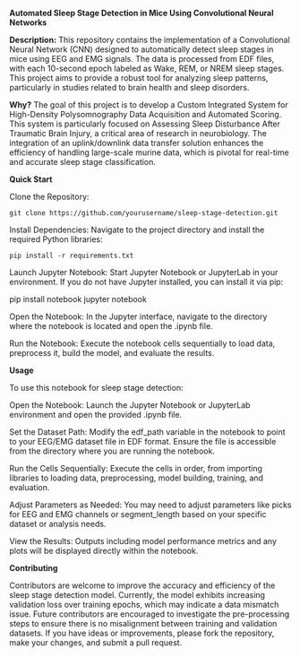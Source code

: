 **Automated Sleep Stage Detection in Mice Using Convolutional Neural Networks**

**Description:**
This repository contains the implementation of a Convolutional Neural Network (CNN) designed to automatically detect sleep stages in mice using EEG and EMG signals. The data is processed from EDF files, with each 10-second epoch labeled as Wake, REM, or NREM sleep stages. This project aims to provide a robust tool for analyzing sleep patterns, particularly in studies related to brain health and sleep disorders.

**Why?**
The goal of this project is to develop a Custom Integrated System for High-Density Polysomnography Data Acquisition and Automated Scoring. This system is particularly focused on Assessing Sleep Disturbance After Traumatic Brain Injury, a critical area of research in neurobiology. The integration of an uplink/downlink data transfer solution enhances the efficiency of handling large-scale murine data, which is pivotal for real-time and accurate sleep stage classification.

**Quick Start**

Clone the Repository:

    git clone https://github.com/yourusername/sleep-stage-detection.git

Install Dependencies: Navigate to the project directory and install the required Python libraries:
    
    pip install -r requirements.txt

Launch Jupyter Notebook: Start Jupyter Notebook or JupyterLab in your environment. If you do not have Jupyter installed, you can install it via pip:

pip install notebook
jupyter notebook

Open the Notebook: In the Jupyter interface, navigate to the directory where the notebook is located and open the .ipynb file.

Run the Notebook: Execute the notebook cells sequentially to load data, preprocess it, build the model, and evaluate the results.

**Usage**

To use this notebook for sleep stage detection:

Open the Notebook: Launch the Jupyter Notebook or JupyterLab environment and open the provided .ipynb file.

Set the Dataset Path: Modify the edf_path variable in the notebook to point to your EEG/EMG dataset file in EDF format. Ensure the file is accessible from the directory where you are running the notebook.

Run the Cells Sequentially: Execute the cells in order, from importing libraries to loading data, preprocessing, model building, training, and evaluation.

Adjust Parameters as Needed: You may need to adjust parameters like picks for EEG and EMG channels or segment_length based on your specific dataset or analysis needs.

View the Results: Outputs including model performance metrics and any plots will be displayed directly within the notebook.

**Contributing**

Contributors are welcome to improve the accuracy and efficiency of the sleep stage detection model. Currently, the model exhibits increasing validation loss over training epochs, which may indicate a data mismatch issue. Future contributors are encouraged to investigate the pre-processing steps to ensure there is no misalignment between training and validation datasets. If you have ideas or improvements, please fork the repository, make your changes, and submit a pull request.
